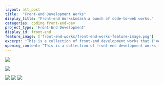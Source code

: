 ```yaml
---
layout: alt_post
title:  "Front-end Development Works"
display_title: "Front-end Works&mdash;a bunch of code-to-web works."
categories: coding front-end-dev
project_type: 'Front-End Development'
display_id: front-end
feature_image: ['front-end-works/front-end-works-feature-image.png']
excerpt: "This is a collection of front-end development works that I've done during my employments. Apart from being a full time designer, I love to build stuff with my computer. And the closes to coding for me is web front-end development."
opening_content: "This is a collection of front-end development works that I've done during my employments. Apart from being a full time designer, I love to build stuff with my computer. And the closes to coding for me is web front-end development. All of the web pages/projects that I've done are mobile-friendly. Like most developers, I am capable of using many different front-end frameworks like Foundation, Bootstrap, React, etc.<br/><br/> Since I am a full-time designer and front-end developer at Misfit, this page will be constantly updated. Also, linked with most of the images below are the actual pages (except for the ones that were ran as short campaigns) so check them out for yourself.<br/><br/> Some of the works below were designed by me, all of them are crafted by me."
---
```


<a href="http://misfit.com/campaign/lumenati/" target="\_blank"><img src="{{ site.baseurl }}/assets/img/front-end-works/front-end-misfit-lumenati-sxsw.png"></a>


<a href="http://misfit.com/wheretobuy" target="\_blank"><img src="{{ site.baseurl }}/assets/img/front-end-works/front-end-misfit-where-to-buy.png"></a>


<img src="{{ site.baseurl }}/assets/img/front-end-works/front-end-misfit-mothersday.png">


<img src="{{ site.baseurl }}/assets/img/front-end-works/front-end-misfit-mothersday-mobile-3.png">


<img src="{{ site.baseurl }}/assets/img/front-end-works/front-end-misfit-referral.png">
